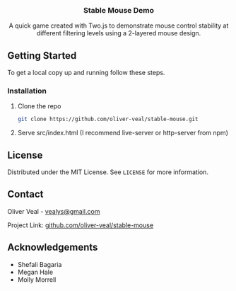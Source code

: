 <!-- PROJECT LOGO -->
<br />
<p align="center">
  <h3 align="center">Stable Mouse Demo</h3>

  <p align="center">
    A quick game created with Two.js to demonstrate mouse control stability at different filtering levels using a 2-layered mouse design.
  </p>
</p>


<!-- GETTING STARTED -->
## Getting Started

To get a local copy up and running follow these steps.

### Installation

1. Clone the repo
   ```sh
   git clone https://github.com/oliver-veal/stable-mouse.git
   ```
2. Serve src/index.html (I recommend live-server or http-server from npm)


<!-- LICENSE -->
## License

Distributed under the MIT License. See `LICENSE` for more information.



<!-- CONTACT -->
## Contact

Oliver Veal - vealys@gmail.com

Project Link: [github.com/oliver-veal/stable-mouse](https://github.com/oliver-veal/stable-mouse)



<!-- ACKNOWLEDGEMENTS -->
## Acknowledgements

* Shefali Bagaria
* Megan Hale
* Molly Morrell